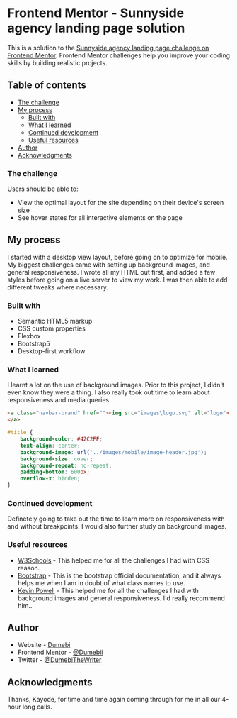 # Frontend Mentor - Sunnyside agency landing page solution

This is a solution to the [Sunnyside agency landing page challenge on Frontend Mentor](https://www.frontendmentor.io/challenges/sunnyside-agency-landing-page-7yVs3B6ef). Frontend Mentor challenges help you improve your coding skills by building realistic projects.

## Table of contents

  - [The challenge](#the-challenge)
- [My process](#my-process)
  - [Built with](#built-with)
  - [What I learned](#what-i-learned)
  - [Continued development](#continued-development)
  - [Useful resources](#useful-resources)
- [Author](#author)
- [Acknowledgments](#acknowledgments)


### The challenge

Users should be able to:

- View the optimal layout for the site depending on their device's screen size
- See hover states for all interactive elements on the page


## My process
I started with a desktop view layout, before going on to optimize for mobile.
My biggest challenges came with setting up background images, and general responsiveness.
I wrote all my HTML out first, and added a few styles before going on a live server to view my work. I was then able to add different tweaks where necessary.

### Built with

- Semantic HTML5 markup
- CSS custom properties
- Flexbox
- Bootstrap5
- Desktop-first workflow


### What I learned

I learnt a lot on the use of background images. Prior to this project, I didn't even know they were a thing. I also really took out time to learn about responsiveness and media queries.

```html
<a class="navbar-brand" href=""><img src="images\logo.svg" alt="logo">
</a>
```

```css
#title {
    background-color: #42C2FF;
    text-align: center;
    background-image: url('../images/mobile/image-header.jpg');
    background-size: cover;
    background-repeat: no-repeat;
    padding-bottom: 600px;
    overflow-x: hidden;
}
```


### Continued development

Definetely going to take out the time to learn more on responsiveness with and without breakpoints. I would also further study on background images.

### Useful resources

- [W3Schools](https://www.weschools.com) - This helped me for all the challenges I had with CSS reason.
- [Bootstrap](https://www.bootstrap.com) - This is the bootstrap official documentation, and it always helps me when I am in doubt of what class names to use.
- [Kevin Powell](https://www.kevinpowell.co) - This helped me for all the challenges I had with background images and general responsiveness. I'd really recommend him..



## Author

- Website - [Dumebi](www.linkedin.com/in/dumebi-okolo)
- Frontend Mentor - [@Dumebii](https://www.frontendmentor.io/profile/Dumebii)
- Twitter - [@DumebiTheWriter](https://www.twitter.com/DumebiTheWriter)



## Acknowledgments

Thanks, Kayode, for time and time again coming through for me in all our 4-hour long calls.
